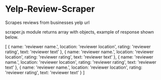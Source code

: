 # Yelp-Review-Scraper

Scrapes reviews from businesses yelp url

scraper.js module returns array with objects, example of response shown below.

[
  {
    name: 'reviewer name.',
    location: 'reviewer location',
    rating: 'reviewer rating',
    text: 'reviewer text’
  },
  {
       name: 'reviewer name.',
    location: 'reviewer location',
    rating: 'reviewer rating',
    text: 'reviewer text’
  },
  {
      name: 'reviewer name.',
    location: 'reviewer location',
    rating: 'reviewer rating',
    text: 'reviewer text’
  },
  {
      name: 'reviewer name.',
    location: 'reviewer location',
    rating: 'reviewer rating',
    text: 'reviewer text’
  }
]
